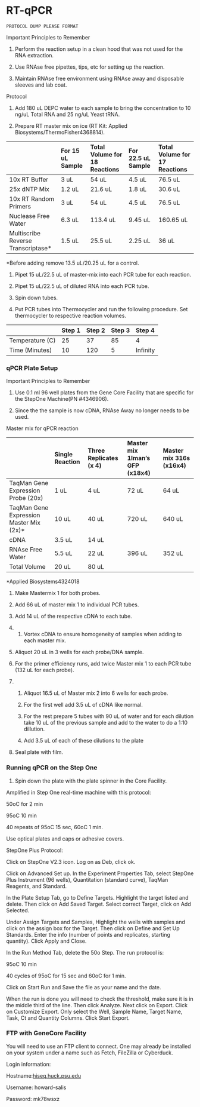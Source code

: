 # RT-qPCR

`PROTOCOL DUMP PLEASE FORMAT`

Important Principles to Remember

1. Perform the reaction setup in a clean hood that was not used for the RNA extraction.

2. Use RNAse free pipettes, tips, etc for setting up the reaction.

3. Maintain RNAse free environment using RNAse away and disposable sleeves and lab coat.

Protocol

1. Add 180 uL DEPC water to each sample to bring the concentration to 10 ng/uL Total RNA and 25 ng/uL Yeast tRNA.

2. Prepare RT master mix on ice \(RT Kit: Applied Biosystems/ThermoFisher4368814\).

|  | For 15 uL Sample | Total Volume for 18 Reactions | For 22.5 uL Sample | Total Volume for 17 Reactions |
| :--- | :--- | :--- | :--- | :--- |
| 10x RT Buffer | 3 uL | 54 uL | 4.5 uL | 76.5 uL |
| 25x dNTP Mix | 1.2 uL | 21.6 uL | 1.8 uL | 30.6 uL |
| 10x RT Random Primers | 3 uL | 54 uL | 4.5 uL | 76.5 uL |
| Nuclease Free Water | 6.3 uL | 113.4 uL | 9.45 uL | 160.65 uL |
| Multiscribe Reverse Transcriptase\* | 1.5 uL | 25.5 uL | 2.25 uL | 36 uL |

\*Before adding remove 13.5 uL/20.25 uL for a control.

1. Pipet 15 uL/22.5 uL of master-mix into each PCR tube for each reaction.

2. Pipet 15 uL/22.5 uL of diluted RNA into each PCR tube.

3. Spin down tubes.

4. Put PCR tubes into Thermocycler and run the following procedure. Set thermocycler to respective reaction volumes.

|  | Step 1 | Step 2 | Step 3 | Step 4 |
| :--- | :--- | :--- | :--- | :--- |
| Temperature \(C\) | 25 | 37 | 85 | 4 |
| Time \(Minutes\) | 10 | 120 | 5 | Infinity |

### qPCR Plate Setup

Important Principles to Remember

1. Use 0.1 ml 96 well plates from the Gene Core Facility that are specific for the StepOne Machine\(PN \#4346906\).

2. Since the the sample is now cDNA, RNAse Away no longer needs to be used.

Master mix for qPCR reaction

|  | Single Reaction | Three Replicates \(x 4\) | Master mix 1Iman’s GFP \(x18x4\) | Master mix 316s \(x16x4\) |
| :--- | :--- | :--- | :--- | :--- |
| TaqMan Gene Expression Probe \(20x\) | 1 uL | 4 uL | 72 uL | 64 uL |
| TaqMan Gene Expression Master Mix \(2x\)\* | 10 uL | 40 uL | 720 uL | 640 uL |
| cDNA | 3.5 uL | 14 uL |  |  |
| RNAse Free Water | 5.5 uL | 22 uL | 396 uL | 352 uL |
| Total Volume | 20 uL | 80 uL |  |  |

\*Applied Biosystems4324018

1. Make Mastermix 1 for both probes.

2. Add 66 uL of master mix 1 to individual PCR tubes.

3. Add 14 uL of the respective cDNA to each tube.

4. 1. Vortex cDNA to ensure homogeneity of samples when adding to each master mix.
5. Aliquot 20 uL in 3 wells for each probe/DNA sample.

6. For the primer efficiency runs, add twice Master mix 1 to each PCR tube \(132 uL for each probe\).

7. 1. Aliquot 16.5 uL of Master mix 2 into 6 wells for each probe.

   2. For the first well add 3.5 uL of cDNA like normal.

   3. For the rest prepare 5 tubes with 90 uL of water and for each dilution take 10 uL of the previous sample and add to the water to do a 1:10 dillution.

   4. Add 3.5 uL of each of these dilutions to the plate
8. Seal plate with film.

### Running qPCR on the Step One

1. Spin down the plate with the plate spinner in the Core Facility.

Amplified in Step One real-time machine with this protocol:

50oC  for 2 min

95oC  10 min

40 repeats of 95oC 15 sec, 60oC 1 min.

Use optical plates and caps or adhesive covers.

StepOne Plus Protocol:

Click on StepOne V2.3 icon.  Log on as Deb, click ok.

Click on Advanced Set up.  In the Experiment Properties Tab, select StepOne Plus Instrument \(96 wells\), Quantitation \(standard curve\), TaqMan Reagents, and Standard.

In the Plate Setup Tab, go to Define Targets.  Highlight the target listed and delete.  Then click on Add Saved Target. Select correct Target, click on Add Selected.

Under Assign Targets and Samples, Highlight the wells with samples and click on the assign box for the Target.  Then click on Define and Set Up Standards.  Enter the info \(number of points and replicates, starting quantity\). Click Apply and Close.

In the Run Method Tab, delete the 50o Step.  The run protocol is:

95oC 10 min

40 cycles of 95oC for 15 sec and 60oC for 1 min.

Click on Start Run and Save the file as your name and the date.

When the run is done you will need to check the threshold, make sure it is in the middle third of the line.  Then click Analyze.  Next click on Export.  Click on Customize Export.  Only select the Well, Sample Name, Target Name, Task, Ct and Quantity Columns.  Click Start Export.

### FTP with GeneCore Facility

You will need to use an FTP client to connect. One may already be installed on your system under a name such as Fetch, FileZilla or Cyberduck.

Login information:

Hostname:[hiseq.huck.psu.edu](http://hiseq.huck.psu.edu/)

Username: howard-salis

Password: mk78wsxz

